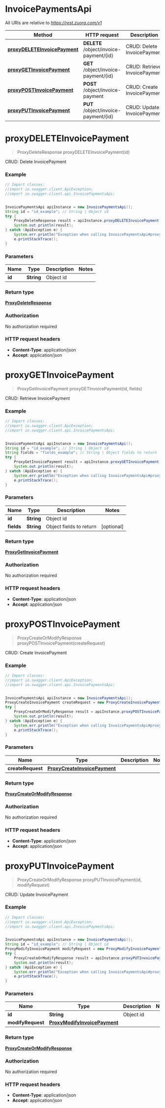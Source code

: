 # InvoicePaymentsApi

All URIs are relative to *https://rest.zuora.com/v1*

Method | HTTP request | Description
------------- | ------------- | -------------
[**proxyDELETEInvoicePayment**](InvoicePaymentsApi.md#proxyDELETEInvoicePayment) | **DELETE** /object/invoice-payment/{id} | CRUD: Delete InvoicePayment
[**proxyGETInvoicePayment**](InvoicePaymentsApi.md#proxyGETInvoicePayment) | **GET** /object/invoice-payment/{id} | CRUD: Retrieve InvoicePayment
[**proxyPOSTInvoicePayment**](InvoicePaymentsApi.md#proxyPOSTInvoicePayment) | **POST** /object/invoice-payment | CRUD: Create InvoicePayment
[**proxyPUTInvoicePayment**](InvoicePaymentsApi.md#proxyPUTInvoicePayment) | **PUT** /object/invoice-payment/{id} | CRUD: Update InvoicePayment


<a name="proxyDELETEInvoicePayment"></a>
# **proxyDELETEInvoicePayment**
> ProxyDeleteResponse proxyDELETEInvoicePayment(id)

CRUD: Delete InvoicePayment



### Example
```java
// Import classes:
//import io.swagger.client.ApiException;
//import io.swagger.client.api.InvoicePaymentsApi;


InvoicePaymentsApi apiInstance = new InvoicePaymentsApi();
String id = "id_example"; // String | Object id
try {
    ProxyDeleteResponse result = apiInstance.proxyDELETEInvoicePayment(id);
    System.out.println(result);
} catch (ApiException e) {
    System.err.println("Exception when calling InvoicePaymentsApi#proxyDELETEInvoicePayment");
    e.printStackTrace();
}
```

### Parameters

Name | Type | Description  | Notes
------------- | ------------- | ------------- | -------------
 **id** | **String**| Object id |

### Return type

[**ProxyDeleteResponse**](ProxyDeleteResponse.md)

### Authorization

No authorization required

### HTTP request headers

 - **Content-Type**: application/json
 - **Accept**: application/json

<a name="proxyGETInvoicePayment"></a>
# **proxyGETInvoicePayment**
> ProxyGetInvoicePayment proxyGETInvoicePayment(id, fields)

CRUD: Retrieve InvoicePayment



### Example
```java
// Import classes:
//import io.swagger.client.ApiException;
//import io.swagger.client.api.InvoicePaymentsApi;


InvoicePaymentsApi apiInstance = new InvoicePaymentsApi();
String id = "id_example"; // String | Object id
String fields = "fields_example"; // String | Object fields to return
try {
    ProxyGetInvoicePayment result = apiInstance.proxyGETInvoicePayment(id, fields);
    System.out.println(result);
} catch (ApiException e) {
    System.err.println("Exception when calling InvoicePaymentsApi#proxyGETInvoicePayment");
    e.printStackTrace();
}
```

### Parameters

Name | Type | Description  | Notes
------------- | ------------- | ------------- | -------------
 **id** | **String**| Object id |
 **fields** | **String**| Object fields to return | [optional]

### Return type

[**ProxyGetInvoicePayment**](ProxyGetInvoicePayment.md)

### Authorization

No authorization required

### HTTP request headers

 - **Content-Type**: application/json
 - **Accept**: application/json

<a name="proxyPOSTInvoicePayment"></a>
# **proxyPOSTInvoicePayment**
> ProxyCreateOrModifyResponse proxyPOSTInvoicePayment(createRequest)

CRUD: Create InvoicePayment



### Example
```java
// Import classes:
//import io.swagger.client.ApiException;
//import io.swagger.client.api.InvoicePaymentsApi;


InvoicePaymentsApi apiInstance = new InvoicePaymentsApi();
ProxyCreateInvoicePayment createRequest = new ProxyCreateInvoicePayment(); // ProxyCreateInvoicePayment | 
try {
    ProxyCreateOrModifyResponse result = apiInstance.proxyPOSTInvoicePayment(createRequest);
    System.out.println(result);
} catch (ApiException e) {
    System.err.println("Exception when calling InvoicePaymentsApi#proxyPOSTInvoicePayment");
    e.printStackTrace();
}
```

### Parameters

Name | Type | Description  | Notes
------------- | ------------- | ------------- | -------------
 **createRequest** | [**ProxyCreateInvoicePayment**](ProxyCreateInvoicePayment.md)|  |

### Return type

[**ProxyCreateOrModifyResponse**](ProxyCreateOrModifyResponse.md)

### Authorization

No authorization required

### HTTP request headers

 - **Content-Type**: application/json
 - **Accept**: application/json

<a name="proxyPUTInvoicePayment"></a>
# **proxyPUTInvoicePayment**
> ProxyCreateOrModifyResponse proxyPUTInvoicePayment(id, modifyRequest)

CRUD: Update InvoicePayment



### Example
```java
// Import classes:
//import io.swagger.client.ApiException;
//import io.swagger.client.api.InvoicePaymentsApi;


InvoicePaymentsApi apiInstance = new InvoicePaymentsApi();
String id = "id_example"; // String | Object id
ProxyModifyInvoicePayment modifyRequest = new ProxyModifyInvoicePayment(); // ProxyModifyInvoicePayment | 
try {
    ProxyCreateOrModifyResponse result = apiInstance.proxyPUTInvoicePayment(id, modifyRequest);
    System.out.println(result);
} catch (ApiException e) {
    System.err.println("Exception when calling InvoicePaymentsApi#proxyPUTInvoicePayment");
    e.printStackTrace();
}
```

### Parameters

Name | Type | Description  | Notes
------------- | ------------- | ------------- | -------------
 **id** | **String**| Object id |
 **modifyRequest** | [**ProxyModifyInvoicePayment**](ProxyModifyInvoicePayment.md)|  |

### Return type

[**ProxyCreateOrModifyResponse**](ProxyCreateOrModifyResponse.md)

### Authorization

No authorization required

### HTTP request headers

 - **Content-Type**: application/json
 - **Accept**: application/json

